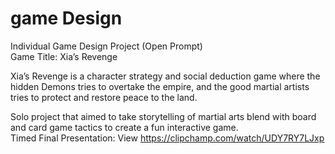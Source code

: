 # game Design

Individual Game Design Project (Open Prompt)
<br> Game Title: Xia’s Revenge 

Xia’s Revenge is a character strategy and social deduction game where the hidden Demons tries
to overtake the empire, and the good martial artists tries to protect and restore peace to the
land.

Solo project that aimed to take storytelling of martial arts blend with board and card game tactics to create a fun interactive game.
<br>Timed Final Presentation: View https://clipchamp.com/watch/UDY7RY7LJxp
